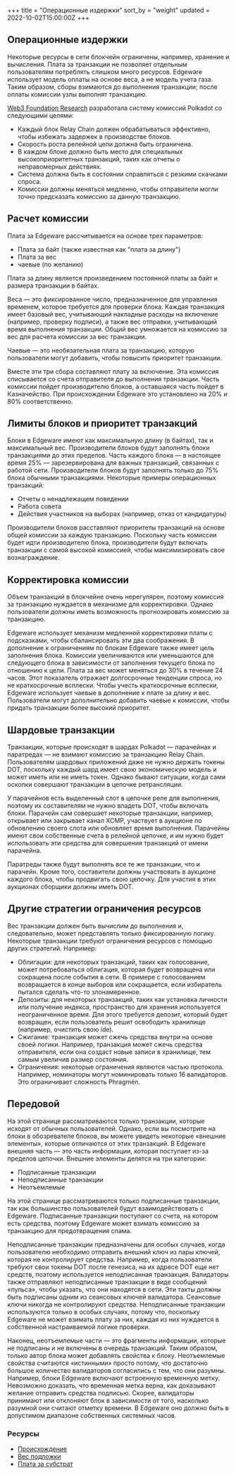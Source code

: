 +++
title = "Операционные издержки"
sort_by = "weight"
updated = 2022-10-02T15:00:00Z
+++

## Операционные издержки

Некоторые ресурсы в сети блокчейн ограничены, например, хранение и вычисления. Плата за транзакции не позволяет отдельным пользователям потреблять слишком много ресурсов. Edgeware использует модель оплаты на основе веса, а не модель учета газа. Таким образом, сборы взимаются до выполнения транзакции; после оплаты комиссии узлы выполнят транзакцию.

[Web3 Foundation Research](https://research.web3.foundation/en/latest/polkadot/Token%20Economics.html) разработала систему комиссий Polkadot со следующими целями:

- Каждый блок Relay Chain должен обрабатываться эффективно, чтобы избежать задержек в производстве блоков.
- Скорость роста релейной цепи должна быть ограничена.
- В каждом блоке должно быть место для специальных высокоприоритетных транзакций, таких как отчеты о неправомерных действиях.
- Система должна быть в состоянии справляться с резкими скачками спроса.
- Комиссии должны меняться медленно, чтобы отправители могли точно предсказать комиссию за данную транзакцию.

## Расчет комиссии

Плата за Edgeware рассчитывается на основе трех параметров:

- Плата за байт \(также известная как "плата за длину"\)
- Плата за вес
- чаевые \(по желанию\)

Плата за длину является произведением постоянной платы за байт и размера транзакции в байтах.

Веса — это фиксированное число, предназначенное для управления временем, которое требуется для проверки блока. Каждая транзакция имеет базовый вес, учитывающий накладные расходы на включение \(например, проверку подписи\), а также вес отправки, учитывающий время выполнения транзакции. Общий вес умножается на комиссию за вес для расчета комиссии за вес транзакции.

Чаевые — это необязательная плата за транзакцию, которую пользователи могут добавить, чтобы повысить приоритет транзакции.

Вместе эти три сбора составляют плату за включение. Эта комиссия списывается со счета отправителя до выполнения транзакции. Часть комиссии пойдет производителю блоков, а оставшаяся часть пойдет в Казначейство. При происхождении Edgeware это установлено на 20% и 80% соответственно.

## Лимиты блоков и приоритет транзакций

Блоки в Edgeware имеют как максимальную длину \(в байтах\), так и максимальный вес. Производители блоков будут заполнять блоки транзакциями до этих пределов. Часть каждого блока — в настоящее время 25% — зарезервирована для важных транзакций, связанных с работой сети. Производители блоков будут заполнять только до 75% блока обычными транзакциями. Некоторые примеры операционных транзакций:

- Отчеты о ненадлежащем поведении
- Работа совета
- Действия участников на выборах \(например, отказ от кандидатуры\)

Производители блоков расставляют приоритеты транзакций на основе общей комиссии за каждую транзакцию. Поскольку часть комиссии будет идти производителю блока, производители будут включать транзакции с самой высокой комиссией, чтобы максимизировать свое вознаграждение.

## Корректировка комиссии

Объем транзакций в блокчейне очень нерегулярен, поэтому комиссия за транзакцию нуждается в механизме для корректировки. Однако пользователи должны иметь возможность прогнозировать комиссию за транзакцию.

Edgeware использует механизм медленной корректировки платы с подсказками, чтобы сбалансировать эти два соображения. В дополнение к ограничениям по блокам Edgeware также имеет цель заполнения блока. Комиссии увеличиваются или уменьшаются для следующего блока в зависимости от заполнения текущего блока по отношению к цели. Плата за вес может меняться до 30% в течение 24 часов. Этот показатель отражает долгосрочные тенденции спроса, но не краткосрочные всплески. Чтобы учесть краткосрочные всплески, Edgeware использует чаевые в дополнение к плате за длину и вес. Пользователи могут дополнительно добавить чаевые к комиссии, чтобы придать транзакции более высокий приоритет.

## Шардовые транзакции

Транзакции, которые происходят в шардах Polkadot — парачейнах и паратредах — не взимают комиссию за транзакцию Relay Chain. Пользователям шардовых приложений даже не нужно держать токены DOT, поскольку каждый шард имеет свою экономическую модель и может иметь или не иметь токен. Однако бывают ситуации, когда сами осколки совершают транзакции в цепочке ретрансляции.

У парачейнов есть выделенный слот в цепочке реле для выполнения, поэтому их составителям не нужно владеть DOT, чтобы включать блоки. Парачейн сам совершает некоторые транзакции, например, открывает или закрывает канал XCMP, участвует в аукционе по обновлению своего слота или обновляет время выполнения. Парачейны имеют свои собственные счета в релейной цепочке, и им нужно будет использовать эти средства для совершения транзакций от имени парачейна.

Паратреды также будут выполнять все те же транзакции, что и парачейн. Кроме того, составители должны участвовать в аукционе каждого блока, чтобы продвигать свою цепочку. Для участия в этих аукционах сборщики должны иметь DOT.

## Другие стратегии ограничения ресурсов

Вес транзакции должен быть вычислим до выполнения и, следовательно, может представлять только фиксированную логику. Некоторые транзакции требуют ограничения ресурсов с помощью других стратегий. Например:

- Облигации: для некоторых транзакций, таких как голосование, может потребоваться облигация, которая будет возвращена или сокращена после события в сети. В примере с голосованием возвращается в конце выборов или сокращается, если избиратель пытался сделать что-то злонамеренное.
- Депозиты: для некоторых транзакций, таких как установка личности или получение индекса, пространство для хранения используется неограниченное время. Для этого требуется депозит, который будет возвращен, если пользователь решит освободить хранилище \(например, очистить свою ide\).
- Сжигание: транзакция может сжечь средства внутри на основе своей логики. Например, транзакция может сжечь средства отправителя, если она создаст новые записи в хранилище, тем самым увеличив размер состояния.
- Ограничения: некоторые ограничения являются частью протокола. Например, номинаторы могут номинировать только 16 валидаторов. Это ограничивает сложность Phragmén.

## Передовой

На этой странице рассматриваются только транзакции, которые исходят от обычных пользователей. Однако, если вы посмотрите на блоки в обозревателе блоков, вы можете увидеть некоторые «внешние элементы», которые отличаются от этих транзакций. В Edgeware внешняя часть — это часть информации, которая поступает из-за пределов цепочки. Внешние элементы делятся на три категории:

- Подписанные транзакции
- Неподписанные транзакции
- Неотъемлемые

На этой странице рассматриваются только подписанные транзакции, так как большинство пользователей будут взаимодействовать с Edgeware. Подписанные транзакции поступают со счета, на котором есть средства, поэтому Edgeware может взимать комиссию за транзакцию для предотвращения спама.

Неподписанные транзакции предназначены для особых случаев, когда пользователю необходимо отправить внешний ключ из пары ключей, которая не контролирует средства. Например, когда пользователи требуют свои токены DOT после генезиса, на их адресе DOT еще нет средств, поэтому используется неподписанная транзакция. Валидаторы также отправляют неподписанные транзакции в виде сообщений «пульса», чтобы указать, что они находятся в сети. Эти такты должны быть подписаны одним из сеансовых ключей валидатора. Сеансовые ключи никогда не контролируют средства. Неподписанные транзакции используются только в особых случаях, потому что, поскольку Edgeware не может взимать плату за них, каждая из них нуждается в собственной настраиваемой логике проверки.

Наконец, неотъемлемые части — это фрагменты информации, которые не подписаны и не включены в очередь транзакций. Таким образом, только автор блока может добавлять свойства к блоку. Неотъемлемые свойства считаются «истинными» просто потому, что достаточно большое количество валидаторов согласились с тем, что они разумны. Например, блоки Edgeware включают встроенную временную метку. Невозможно доказать, что временная метка верна, как доказывают желание отправить средства подписью. Скорее, валидаторы принимают или отклоняют блок в зависимости от того, насколько разумной они считают отметку времени. В Edgeware оно должно быть в допустимом диапазоне собственных системных часов.

### Ресурсы

- [Происхождение](https://wiki.polkadot.network/docs/en/learn-transaction-fees)
- [Вес подложки](https://substrate.dev/docs/en/knowledgebase/learn-substrate/weight)
- [Плата за субстрат](https://substrate.dev/docs/en/knowledgebase/runtime/fees)

